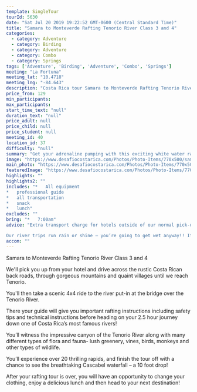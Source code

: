 ```yaml
---
template: SingleTour
tourId: 5630
date: "Sat Jul 20 2019 19:22:52 GMT-0600 (Central Standard Time)"
title: "Samara to Monteverde Rafting Tenorio River Class 3 and 4"
categories: 
  - category: Adventure
  - category: Birding
  - category: Adventure
  - category: Combo
  - category: Springs
tags: ['Adventure', 'Birding', 'Adventure', 'Combo', 'Springs']
meeting: "La Fortuna"
meeting_lat: "10.4718"
meeting_lng: "-84.643"
description: "Costa Rica tour Samara to Monteverde Rafting Tenorio River Class 3 and 4, id 5630"
price_from: 129
min_participants: 
max_participants: 
start_time_text: "null"
duration_text: "null"
price_adult: null
price_child: null
price_student: null
meeting_id: 40
location_id: 37
difficulty: "null"
summary: "Get your adrenaline pumping with this exciting white water rafting adventure on the way to your next vacation destination! Costa Rica is well known as the whitewater rafting capital of the world due to its abundant and exciting rivers and its growing number of outdoor enthusiasts. After receiving safety instructions from your professional guide, you’ll strap on your helmet and head down the thrilling rapids of one of the most famous rivers in Costa Rica on the Tenorio River."
image: "https://www.desafiocostarica.com/Photos/Photo-Items/770x500/samara-to-from-monteverde---rafting-on-the-tenorio-river---class-3-4-4.jpg"
main_photo: "https://www.desafiocostarica.com/Photos/Photo-Items/770x500/samara-to-from-monteverde---rafting-on-the-tenorio-river---class-3-4-4.jpg"
featuredImage: "https://www.desafiocostarica.com/Photos/Photo-Items/770x500/samara-to-from-monteverde---rafting-on-the-tenorio-river---class-3-4-4.jpg"
highlights: ""
highlights2: ""
includes: "*   All equipment
*   professional guide
*   all transportation
*   snack
*   lunch"
excludes: ""
bring: "*   7:00am"
advice: "Extra transport charge for hotels outside of our normal pick-up zone. Please inquire to confirm hotel pick-up time and pricing. For Nosara or Punta Islita Beaches: extra charge $30.

Our river trips run rain or shine – you’re going to get wet anyway!! If river conditions are unsuitable for the Río Tenorio, our head guide might make the call to change to a back-up river of a similar level and/or offer another tour – you're always guaranteed a fun, but safe day! You get a full refund if no tour is run."
accom: ""
---
```

Samara to Monteverde Rafting Tenorio River Class 3 and 4

We'll pick you up from your hotel and drive across the rustic Costa Rican back roads, through gorgeous mountains and quaint villages until we reach Tenorio.

You'll then take a scenic 4x4 ride to the river put-in at the bridge over the Tenorio River.

There your guide will give you important rafting instructions including safety tips and technical instructions before heading on your 2.5 hour journey down one of Costa Rica’s most famous rivers!

You’ll witness the impressive canyon of the Tenorio River along with many different types of flora and fauna- lush greenery, vines, birds, monkeys and other types of wildlife.

You’ll experience over 20 thrilling rapids, and finish the tour off with a chance to see the breathtaking Cascabel waterfall – a 10 foot drop!

After your rafting tour is over, you will have an opportunity to change your clothing, enjoy a delicious lunch and then head to your next destination!